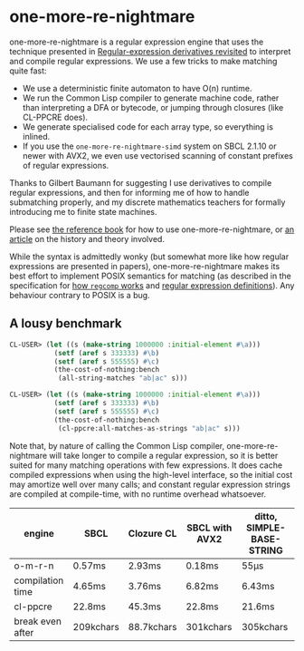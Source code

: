 # one-more-re-nightmare

one-more-re-nightmare is a regular expression engine that uses the
technique presented in [Regular-expression derivatives
revisited](https://www.ccs.neu.edu/home/turon/re-deriv.pdf) to
interpret and compile regular expressions. We use a few tricks to make
matching quite fast:

- We use a deterministic finite automaton to have O(n) runtime.
- We run the Common Lisp compiler to generate machine code, rather
  than interpreting a DFA or bytecode, or jumping through closures
  (like CL-PPCRE does).
- We generate specialised code for each array type, so everything is
  inlined.
- If you use the `one-more-re-nightmare-simd` system on SBCL 2.1.10 or
  newer with AVX2, we even use vectorised scanning of constant
  prefixes of regular expressions.

Thanks to Gilbert Baumann for suggesting I use derivatives to compile
regular expressions, and then for informing me of how to handle
submatching properly, and my discrete mathematics teachers for
formally introducing me to finite state machines.

Please see [the reference
book](https://applied-langua.ge/projects/one-more-re-nightmare/) for
how to use one-more-re-nightmare, or [an
article](https://applied-langua.ge/posts/omrn-compiler.html) on the
history and theory involved.

While the syntax is admittedly wonky (but somewhat more like how
regular expressions are presented in papers), one-more-re-nightmare
makes its best effort to implement POSIX semantics for matching (as
described in the specification for [how `regcomp`
works](https://pubs.opengroup.org/onlinepubs/9699919799/functions/regexec.html)
and [regular expression
definitions](https://pubs.opengroup.org/onlinepubs/9699919799/basedefs/V1_chap09.html)). Any
behaviour contrary to POSIX is a bug.

## A lousy benchmark

```lisp
CL-USER> (let ((s (make-string 1000000 :initial-element #\a)))
           (setf (aref s 333333) #\b)
           (setf (aref s 555555) #\c)
           (the-cost-of-nothing:bench
            (all-string-matches "ab|ac" s)))

CL-USER> (let ((s (make-string 1000000 :initial-element #\a)))
           (setf (aref s 333333) #\b)
           (setf (aref s 555555) #\c)
           (the-cost-of-nothing:bench
            (cl-ppcre:all-matches-as-strings "ab|ac" s)))
```

Note that, by nature of calling the Common Lisp compiler,
one-more-re-nightmare will take longer to compile a regular
expression, so it is better suited for many matching operations with
few expressions. It does cache compiled expressions when using the
high-level interface, so the initial cost may amortize well over many
calls; and constant regular expression strings are compiled at
compile-time, with no runtime overhead whatsoever.

| engine           | SBCL      | Clozure CL | SBCL with AVX2 | ditto, SIMPLE-BASE-STRING |
|------------------|-----------|------------|----------------|---------------------------|
| o-m-r-n          | 0.57ms    | 2.93ms     | 0.18ms         | 55µs                      |
| compilation time | 4.65ms    | 3.76ms     | 6.82ms         | 6.43ms                    |
| cl-ppcre         | 22.8ms    | 45.3ms     | 22.8ms         | 21.6ms                    |
| break even after | 209kchars | 88.7kchars | 301kchars      | 305kchars                 |
